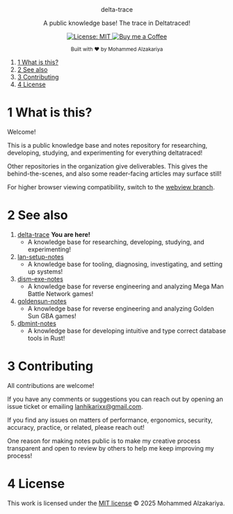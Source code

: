 <div align="center">
  delta-trace
  <p>A public knowledge base! The trace in Deltatraced!</p>
</div>

<p align="center">
  <a href="https://opensource.org/licenses/MIT">
    <img src="https://img.shields.io/badge/License-MIT-brightgreen.svg"
      alt="License: MIT" />
  </a>
  <a href="https://buymeacoffee.com/lan22h">
    <img src="https://img.shields.io/static/v1?label=Buy me a coffee&message=%E2%9D%A4&logo=BuyMeACoffee&link=&color=greygreen"
      alt="Buy me a Coffee" />
  </a>
</p>

<div align="center">
  <sub>Built with ❤︎ by Mohammed Alzakariya</sub>
</div>

1. [1 What is this?](#1-what-is-this)
1. [2 See also](#2-see-also)
1. [3 Contributing](#3-contributing)
1. [4 License](#4-license)

# 1 What is this?

Welcome!

This is a public knowledge base and notes repository for researching, developing, studying, and experimenting for everything deltatraced!

Other repositories in the organization give deliverables. This gives the behind-the-scenes, and also some reader-facing articles may surface still!

For higher browser viewing compatibility, switch to the [webview branch](https://github.com/deltatraced/delta-trace/tree/webview).

# 2 See also

1. [delta-trace](https://github.com/deltatraced/delta-trace/tree/webview) **You are here!**
   * A knowledge base for researching, developing, studying, and experimenting!
1. [lan-setup-notes](https://github.com/LanHikari22/lan-setup-notes/tree/webview)
   * A knowledge base for tooling, diagnosing, investigating, and setting up systems!
1. [dism-exe-notes](https://github.com/dism-exe/dism-exe-notes/tree/webview/lan)
   * A knowledge base for reverse engineering and analyzing Mega Man Battle Network games!
1. [goldensun-notes](https://github.com/FutureFractal/goldensun-notes/tree/webview/lan)
   * A knowledge base for reverse engineering and analyzing Golden Sun GBA games!
1. [dbmint-notes](https://github.com/dbmint/dbmint-notes/tree/webview)
   * A knowledge base for developing intuitive and type correct database tools in Rust!

# 3 Contributing

All contributions are welcome!

If you have any comments or suggestions you can reach out by opening an issue ticket or emailing lanhikarixx@gmail.com.

If you find any issues on matters of performance, ergonomics, security, accuracy, practice, or related, please reach out!

One reason for making notes public is to make my creative process transparent and open to review by others to help me keep improving my process!

# 4 License

This work is licensed under the [MIT license](https://opensource.org/licenses/mit-license.php) © 2025 Mohammed Alzakariya.
